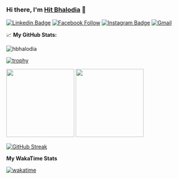 ### Hi there, I'm <a href="#" target="_blank">Hit Bhalodia</a> 👋


[![Linkedin Badge](https://img.shields.io/badge/-LinkedIn-0e76a8?style=flat-square&logo=Linkedin&logoColor=white)](https://www.linkedin.com/in/hit-kumar-bhalodia-a031b9190/)
[![Facebook Follow](https://img.shields.io/badge/%20-Facebook-black?color=14171A&labelColor=1976d2&logo=facebook&logoColor=ffffff)](https://www.facebook.com/hit.bhalodia.94)
[![Instagram Badge](https://img.shields.io/badge/-Instagram-e4405f?style=flat-square&logo=Instagram&logoColor=white)](https://www.instagram.com/hitman_hit_kumar/)
[![Gmail](https://img.shields.io/badge/%20-@Email-black?color=14171A&labelColor=D44638&logo=gmail&logoColor=fff)](mailto:hitkumarbhalodia2000@gmail.com)


📈 **My GitHub Stats:**

<p align="left"> <img src="https://komarev.com/ghpvc/?username=hbhalodia&label=Profile%20views&color=0e75b6&style=flat" alt="hbhalodia" /> </p>

[![trophy](https://github-profile-trophy.vercel.app/?username=hbhalodia&margin-w=15)](https://github.com/ryo-ma/github-profile-trophy)

<p>
<img height="180em" src="https://github-readme-stats.vercel.app/api?username=hbhalodia&show_icons=true&hide_border=false&&count_private=true&include_all_commits=true" />
  <img height="180em" src="https://github-readme-stats.vercel.app/api/top-langs/?username=hbhalodia&show_icons=true&hide_border=false&layout=compact&langs_count=8"/>
</p>

[![GitHub Streak](https://github-readme-streak-stats.herokuapp.com?user=hbhalodia&theme=transparent&border_radius=5&date_format=j%20M%5B%20Y%5D&exclude_days=Sun%2CSat&type=png&card_width=720)](https://git.io/streak-stats)

**My WakaTime Stats**

[![wakatime](https://wakatime.com/badge/user/3eb5fe76-ae8a-47fc-b11c-d088170f9ab0.svg)](https://wakatime.com/@3eb5fe76-ae8a-47fc-b11c-d088170f9ab0)

<!--
**hbhalodia/hbhalodia** is a ✨ _special_ ✨ repository because its `README.md` (this file) appears on your GitHub profile.

Here are some ideas to get you started:

- 🔭 I’m currently working on ...
- 🌱 I’m currently learning ...
- 👯 I’m looking to collaborate on ...
- 🤔 I’m looking for help with ...
- 💬 Ask me about ...
- 📫 How to reach me: ...
- 😄 Pronouns: ...
- ⚡ Fun fact: ...
-->
